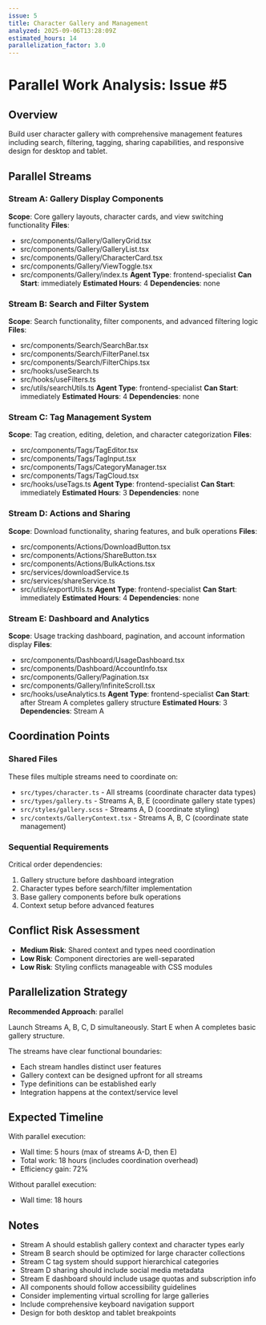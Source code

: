 ```yaml
---
issue: 5
title: Character Gallery and Management
analyzed: 2025-09-06T13:28:09Z
estimated_hours: 14
parallelization_factor: 3.0
---
```


# Parallel Work Analysis: Issue #5

## Overview
Build user character gallery with comprehensive management features including search, filtering, tagging, sharing capabilities, and responsive design for desktop and tablet.

## Parallel Streams

### Stream A: Gallery Display Components
**Scope**: Core gallery layouts, character cards, and view switching functionality
**Files**:
- src/components/Gallery/GalleryGrid.tsx
- src/components/Gallery/GalleryList.tsx
- src/components/Gallery/CharacterCard.tsx
- src/components/Gallery/ViewToggle.tsx
- src/components/Gallery/index.ts
**Agent Type**: frontend-specialist
**Can Start**: immediately
**Estimated Hours**: 4
**Dependencies**: none

### Stream B: Search and Filter System
**Scope**: Search functionality, filter components, and advanced filtering logic
**Files**:
- src/components/Search/SearchBar.tsx
- src/components/Search/FilterPanel.tsx
- src/components/Search/FilterChips.tsx
- src/hooks/useSearch.ts
- src/hooks/useFilters.ts
- src/utils/searchUtils.ts
**Agent Type**: frontend-specialist
**Can Start**: immediately
**Estimated Hours**: 4
**Dependencies**: none

### Stream C: Tag Management System
**Scope**: Tag creation, editing, deletion, and character categorization
**Files**:
- src/components/Tags/TagEditor.tsx
- src/components/Tags/TagInput.tsx
- src/components/Tags/CategoryManager.tsx
- src/components/Tags/TagCloud.tsx
- src/hooks/useTags.ts
**Agent Type**: frontend-specialist
**Can Start**: immediately
**Estimated Hours**: 3
**Dependencies**: none

### Stream D: Actions and Sharing
**Scope**: Download functionality, sharing features, and bulk operations
**Files**:
- src/components/Actions/DownloadButton.tsx
- src/components/Actions/ShareButton.tsx
- src/components/Actions/BulkActions.tsx
- src/services/downloadService.ts
- src/services/shareService.ts
- src/utils/exportUtils.ts
**Agent Type**: frontend-specialist
**Can Start**: immediately
**Estimated Hours**: 4
**Dependencies**: none

### Stream E: Dashboard and Analytics
**Scope**: Usage tracking dashboard, pagination, and account information display
**Files**:
- src/components/Dashboard/UsageDashboard.tsx
- src/components/Dashboard/AccountInfo.tsx
- src/components/Gallery/Pagination.tsx
- src/components/Gallery/InfiniteScroll.tsx
- src/hooks/useAnalytics.ts
**Agent Type**: frontend-specialist
**Can Start**: after Stream A completes gallery structure
**Estimated Hours**: 3
**Dependencies**: Stream A

## Coordination Points

### Shared Files
These files multiple streams need to coordinate on:
- `src/types/character.ts` - All streams (coordinate character data types)
- `src/types/gallery.ts` - Streams A, B, E (coordinate gallery state types)
- `src/styles/gallery.scss` - Streams A, D (coordinate styling)
- `src/contexts/GalleryContext.tsx` - Streams A, B, C (coordinate state management)

### Sequential Requirements
Critical order dependencies:
1. Gallery structure before dashboard integration
2. Character types before search/filter implementation
3. Base gallery components before bulk operations
4. Context setup before advanced features

## Conflict Risk Assessment
- **Medium Risk**: Shared context and types need coordination
- **Low Risk**: Component directories are well-separated
- **Low Risk**: Styling conflicts manageable with CSS modules

## Parallelization Strategy

**Recommended Approach**: parallel

Launch Streams A, B, C, D simultaneously. Start E when A completes basic gallery structure.

The streams have clear functional boundaries:
- Each stream handles distinct user features
- Gallery context can be designed upfront for all streams
- Type definitions can be established early
- Integration happens at the context/service level

## Expected Timeline

With parallel execution:
- Wall time: 5 hours (max of streams A-D, then E)
- Total work: 18 hours (includes coordination overhead)
- Efficiency gain: 72%

Without parallel execution:
- Wall time: 18 hours

## Notes
- Stream A should establish gallery context and character types early
- Stream B search should be optimized for large character collections
- Stream C tag system should support hierarchical categories
- Stream D sharing should include social media metadata
- Stream E dashboard should include usage quotas and subscription info
- All components should follow accessibility guidelines
- Consider implementing virtual scrolling for large galleries
- Include comprehensive keyboard navigation support
- Design for both desktop and tablet breakpoints